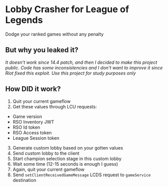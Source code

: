 # Lobby Crasher for League of Legends
Dodge your ranked games without any penalty

## But why you leaked it? ##
_It doesn't work since 14.4 patch, and then I decided to make this project public.
Code has some inconsistencies and I don't want to improve it since Riot fixed this exploit.
Use this project for study purposes only_

## How DID it work?
1. Quit your current gameflow
2. Get these values through LCU requests:
 - Game version
 - RSO Inventory JWT
 - RSO Id token
 - RSO Access token
 - League Session token
3. Generate custom lobby based on your gotten values
4. Send custom lobby to the client
5. Start champion selection stage in this custom lobby
6. Wait some time (12-15 seconds is enough I guess)
7. Again, quit your current gameflow
8. Send `setClientReceivedGameMessage` LCDS request to `gameService` destination
